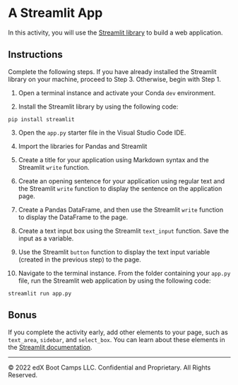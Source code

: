 # A Streamlit App

In this activity, you will use the [Streamlit library](https://docs.streamlit.io/en/stable/index.html) to build a web application.

## Instructions

Complete the following steps. If you have already installed the Streamlit library on your machine, proceed to Step 3. Otherwise, begin with Step 1.

1. Open a terminal instance and activate your Conda `dev` environment.

2. Install the Streamlit library by using the following code:

  ```shell
  pip install streamlit
  ```

3. Open the `app.py` starter file in the Visual Studio Code IDE.

4. Import the libraries for Pandas and Streamlit

5. Create a title for your application using Markdown syntax and the Streamlit `write` function.

6. Create an opening sentence for your application using regular text and the Streamlit `write` function to display the sentence on the application page.

7. Create a Pandas DataFrame, and then use the Streamlit `write` function to display the DataFrame to the page.

8. Create a text input box using the Streamlit `text_input` function. Save the input as a variable.

9. Use the Streamlit `button` function to display the text input variable (created in the previous step) to the page.

10. Navigate to the terminal instance. From the folder containing your `app.py` file, run the Streamlit web application by using the following code:

  ```shell
  streamlit run app.py
  ```

## Bonus

If you complete the activity early, add other elements to your page, such as `text_area`, `sidebar`, and `select_box`. You can learn about these elements in the [Streamlit documentation](https://docs.streamlit.io/en/stable/index.html).

---

© 2022 edX Boot Camps LLC. Confidential and Proprietary. All Rights Reserved.
